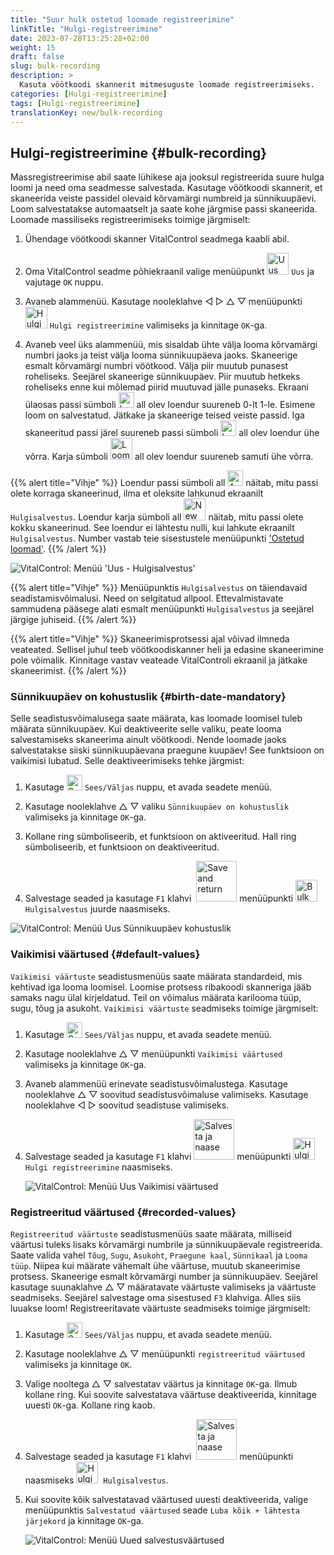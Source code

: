 ```yaml
---
title: "Suur hulk ostetud loomade registreerimine"
linkTitle: "Hulgi-registreerimine"
date: 2023-07-28T13:25:28+02:00
weight: 15
draft: false
slug: bulk-recording
description: >
  Kasuta vöötkoodi skannerit mitmesuguste loomade registreerimiseks.
categories: [Hulgi-registreerimine]
tags: [Hulgi-registreerimine]
translationKey: new/bulk-recording
---
```

## Hulgi-registreerimine {#bulk-recording}

Massregistreerimise abil saate lühikese aja jooksul registreerida suure hulga loomi ja need oma seadmesse salvestada. Kasutage vöötkoodi skannerit, et skaneerida veiste passidel olevaid kõrvamärgi numbreid ja sünnikuupäevi. Loom salvestatakse automaatselt ja saate kohe järgmise passi skaneerida. Loomade massiliseks registreerimiseks toimige järgmiselt:

1. Ühendage vöötkoodi skanner VitalControl seadmega kaabli abil.

2. Oma VitalControl seadme põhiekraanil valige menüüpunkt <img src="/icons/main/new-animal.svg" width="35" align="bottom" alt="Uus loom" /> `Uus` ja vajutage `OK` nuppu.

3. Avaneb alammenüü. Kasutage nooleklahve ◁ ▷ △ ▽ menüüpunkti <img src="/icons/main/barcode-scan.svg" width="35" align="bottom" alt="Hulgi registreerimine" /> `Hulgi registreerimine` valimiseks ja kinnitage `OK`-ga.

4. Avaneb veel üks alammenüü, mis sisaldab ühte välja looma kõrvamärgi numbri jaoks ja teist välja looma sünnikuupäeva jaoks. Skaneerige esmalt kõrvamärgi numbri vöötkood. Välja piir muutub punasest roheliseks. Seejärel skaneerige sünnikuupäev. Piir muutub hetkeks roheliseks enne kui mõlemad piirid muutuvad jälle punaseks. Ekraani ülaosas passi sümboli <img src="/icons/header/animal-passports.svg" width="25" align="bottom" alt="Looma passid" title="Looma passid" /> all olev loendur suureneb 0-lt 1-le. Esimene loom on salvestatud. Jätkake ja skaneerige teised veiste passid. Iga skaneeritud passi järel suureneb passi sümboli <img src="/icons/header/animal-passports.svg" width="25" align="bottom" alt="Looma passid" title="Looma passid" /> all olev loendur ühe võrra. Karja sümboli <img src="/icons/header/group.svg" width="35" align="bottom" alt="Looma grupp"  title="Looma grupp" /> all olev loendur suureneb samuti ühe võrra.

{{% alert title="Vihje" %}}
Loendur passi sümboli all <img src="/icons/header/animal-passports.svg" width="25" align="bottom" alt="Animal passports" title="Animal passports" /> näitab, mitu passi olete korraga skaneerinud, ilma et oleksite lahkunud ekraanilt `Hulgisalvestus`. Loendur karja sümboli all <img src="/icons/header/group.svg" width="35" align="bottom" alt="New animal" /> näitab, mitu passi olete kokku skaneerinud. See loendur ei lähtestu nulli, kui lahkute ekraanilt `Hulgisalvestus`. Number vastab teie sisestustele menüüpunkti ['Ostetud loomad'](../new-on-farm/purchased-animals/).
{{% /alert %}}

   ![VitalControl: Menüü 'Uus - Hulgisalvestus'](../images/bulk-recording.png "Hulgisalvestus")

{{% alert title="Vihje" %}}
Menüüpunktis `Hulgisalvestus` on täiendavaid seadistamisvõimalusi. Need on selgitatud allpool. Ettevalmistavate sammudena pääsege alati esmalt menüüpunkti `Hulgisalvestus` ja seejärel järgige juhiseid.
{{% /alert %}}

{{% alert title="Vihje" %}}
Skaneerimisprotsessi ajal võivad ilmneda veateated. Sellisel juhul teeb vöötkoodiskanner heli ja edasine skaneerimine pole võimalik. Kinnitage vastav veateade VitalControli ekraanil ja jätkake skaneerimist.
{{% /alert %}}

### Sünnikuupäev on kohustuslik {#birth-date-mandatory}

Selle seadistusvõimalusega saate määrata, kas loomade loomisel tuleb määrata sünnikuupäev. Kui deaktiveerite selle valiku, peate looma salvestamiseks skaneerima ainult vöötkoodi. Nende loomade jaoks salvestatakse siiski sünnikuupäevana praegune kuupäev! See funktsioon on vaikimisi lubatud. Selle deaktiveerimiseks tehke järgmist:

1. Kasutage <img src="/icons/gear.svg" width="25" align="bottom" alt="Settings menu" /> `Sees/Väljas` nuppu, et avada seadete menüü.

2. Kasutage nooleklahve △ ▽ valiku `Sünnikuupäev on kohustuslik` valimiseks ja kinnitage `OK`-ga.

3. Kollane ring sümboliseerib, et funktsioon on aktiveeritud. Hall ring sümboliseerib, et funktsioon on deaktiveeritud.

4. Salvestage seaded ja kasutage `F1` klahvi &nbsp;<img src="/icons/footer/save_exit.svg" width="65" align="bottom" alt="Save and return" /> menüüpunkti <img src="/icons/main/barcode-scan.svg" width="35" align="bottom" alt="Bulk recording" />&nbsp; `Hulgisalvestus` juurde naasmiseks.

![VitalControl: Menüü Uus Sünnikuupäev kohustuslik](../images/birthdate.png "Sünnikuupäev kohustuslik")

### Vaikimisi väärtused {#default-values}

`Vaikimisi väärtuste` seadistusmenüüs saate määrata standardeid, mis kehtivad iga looma loomisel. Loomise protsess ribakoodi skanneriga jääb samaks nagu ülal kirjeldatud. Teil on võimalus määrata karilooma tüüp, sugu, tõug ja asukoht. `Vaikimisi väärtuste` seadmiseks toimige järgmiselt:

1. Kasutage <img src="/icons/gear.svg" width="25" align="bottom" alt="Seadete menüü" /> `Sees/Väljas` nuppu, et avada seadete menüü.

2. Kasutage nooleklahve △ ▽ menüüpunkti `Vaikimisi väärtused` valimiseks ja kinnitage `OK`-ga.

3. Avaneb alammenüü erinevate seadistusvõimalustega. Kasutage nooleklahve △ ▽ soovitud seadistusvõimaluse valimiseks. Kasutage nooleklahve ◁ ▷ soovitud seadistuse valimiseks.

4. Salvestage seaded ja kasutage `F1` klahvi&nbsp;<img src="/icons/footer/save_exit.svg" width="65" align="bottom" alt="Salvesta ja naase" /> menüüpunkti <img src="/icons/main/barcode-scan.svg" width="35" align="bottom" alt="Hulgi registreerimine" />&nbsp; `Hulgi registreerimine` naasmiseks.

   ![VitalControl: Menüü Uus Vaikimisi väärtused](../images/defaultvalues.png "Vaikimisi väärtused")

### Registreeritud väärtused {#recorded-values}

`Registreeritud väärtuste` seadistusmenüüs saate määrata, milliseid väärtusi tuleks lisaks kõrvamärgi numbrile ja sünnikuupäevale registreerida. Saate valida vahel `Tõug`, `Sugu`, `Asukoht`, `Praegune kaal`, `Sünnikaal` ja `Looma tüüp`. Niipea kui määrate vähemalt ühe väärtuse, muutub skaneerimise protsess. Skaneerige esmalt kõrvamärgi number ja sünnikuupäev. Seejärel kasutage suunaklahve △ ▽ määratavate väärtuste valimiseks ja väärtuste seadmiseks. Seejärel salvestage oma sisestused `F3` klahviga. Alles siis luuakse loom! Registreeritavate väärtuste seadmiseks toimige järgmiselt:

1. Kasutage <img src="/icons/gear.svg" width="25" align="bottom" alt="Seadete menüü" /> `Sees/Väljas` nuppu, et avada seadete menüü.

2. Kasutage nooleklahve △ ▽ menüüpunkti `registreeritud väärtused` valimiseks ja kinnitage `OK`.

3. Valige nooltega △ ▽ salvestatav väärtus ja kinnitage `OK`-ga. Ilmub kollane ring. Kui soovite salvestatava väärtuse deaktiveerida, kinnitage uuesti `OK`-ga. Kollane ring kaob.

4. Salvestage seaded ja kasutage `F1` klahvi &nbsp;<img src="/icons/footer/save_exit.svg" width="65" align="bottom" alt="Salvesta ja naase" /> menüüpunkti naasmiseks <img src="/icons/main/barcode-scan.svg" width="35" align="bottom" alt="Hulgisalvestus" />&nbsp; `Hulgisalvestus`.

5. Kui soovite kõik salvestatavad väärtused uuesti deaktiveerida, valige menüüpunktis `Salvestatud väärtused` seade `Luba kõik + lähtesta järjekord` ja kinnitage `OK`-ga.

   ![VitalControl: Menüü Uued salvestusväärtused](../images/recordvalues.png "Salvesta väärtused")
